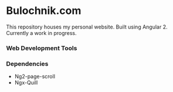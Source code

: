 # Bulochnik.com

This repository houses my personal website. Built using Angular 2. Currently a work in progress.

### Web Development Tools

### Dependencies 

* Ng2-page-scroll
* Ngx-Quill 
